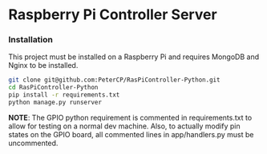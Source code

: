 Raspberry Pi Controller Server
===

### Installation
This project must be installed on a Raspberry Pi and requires MongoDB and Nginx to be installed.

```bash
git clone git@github.com:PeterCP/RasPiController-Python.git
cd RasPiController-Python
pip install -r requirements.txt
python manage.py runserver
```

**NOTE**: The GPIO python requirement is commented in requirements.txt to allow for testing on a
normal dev machine. Also, to actually modify pin states on the GPIO board, all commented lines
in app/handlers.py must be uncommented.
